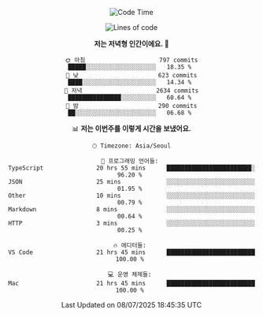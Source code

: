 <div align='center'>
 
<!--START_SECTION:waka-->
![Code Time](http://img.shields.io/badge/Code%20Time-4%2C488%20hrs%2018%20mins-blue)

![Lines of code](https://img.shields.io/badge/%EC%A0%80%EB%8A%94%20%EC%97%AC%ED%83%9C%EA%B9%8C%EC%A7%80%20-1.9%20million%20%EC%A4%84%EC%9D%98%20%EC%BD%94%EB%93%9C%EB%A5%BC%20%EC%9E%91%EC%84%B1%ED%96%88%EC%96%B4%EC%9A%94.-blue)

**저는 저녁형 인간이에요. 🦉** 

```text
🌞 아침                     797 commits         █████░░░░░░░░░░░░░░░░░░░░   18.35 % 
🌆 낮　                     623 commits         ████░░░░░░░░░░░░░░░░░░░░░   14.34 % 
🌃 저녁                     2634 commits        ███████████████░░░░░░░░░░   60.64 % 
🌙 밤　                     290 commits         ██░░░░░░░░░░░░░░░░░░░░░░░   06.68 % 
```


📊 **저는 이번주를 이렇게 시간을 보냈어요.** 

```text
🕑︎ Timezone: Asia/Seoul

💬 프로그래밍 언어들: 
TypeScript               20 hrs 55 mins      ████████████████████████░   96.20 % 
JSON                     25 mins             ░░░░░░░░░░░░░░░░░░░░░░░░░   01.95 % 
Other                    10 mins             ░░░░░░░░░░░░░░░░░░░░░░░░░   00.79 % 
Markdown                 8 mins              ░░░░░░░░░░░░░░░░░░░░░░░░░   00.64 % 
HTTP                     3 mins              ░░░░░░░░░░░░░░░░░░░░░░░░░   00.25 % 

🔥 에디터들: 
VS Code                  21 hrs 45 mins      █████████████████████████   100.00 % 

💻 운영 체제들: 
Mac                      21 hrs 45 mins      █████████████████████████   100.00 % 
```


 Last Updated on 08/07/2025 18:45:35 UTC
<!--END_SECTION:waka-->
 </div>
<!---
Emewjin/Emewjin is a ✨ special ✨ repository because its `README.md` (this file) appears on your GitHub profile.
You can click the Preview link to take a look at your changes.
--->
